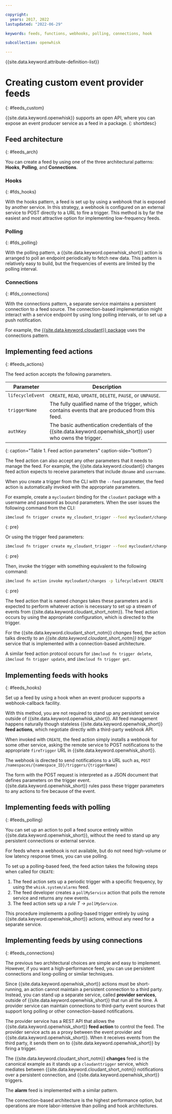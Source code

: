```yaml
---

copyright:
  years: 2017, 2022
lastupdated: "2022-06-29"

keywords: feeds, functions, webhooks, polling, connections, hook

subcollection: openwhisk

---
```


{{site.data.keyword.attribute-definition-list}}


# Creating custom event provider feeds
{: #feeds_custom}

{{site.data.keyword.openwhisk}} supports an open API, where you can expose an event producer service as a feed in a package.
{: shortdesc}

## Feed architecture
{: #feeds_arch}

You can create a feed by using one of the three architectural patterns: **Hooks**, **Polling**, and **Connections**.

### Hooks
{: #fds_hooks}

With the hooks pattern, a feed is set up by using a webhook that is exposed by another service. In this strategy, a webhook is configured on an external service to POST directly to a URL to fire a trigger. This method is by far the easiest and most attractive option for implementing low-frequency feeds.

### Polling
{: #fds_polling}

With the polling pattern, a {{site.data.keyword.openwhisk_short}} action is arranged to poll an endpoint periodically to fetch new data. This pattern is relatively easy to build, but the frequencies of events are limited by the polling interval.

### Connections
{: #fds_connections}

With the connections pattern, a separate service maintains a persistent connection to a feed source. The connection-based implementation might interact with a service endpoint by using long polling intervals, or to set up a push notification.

For example, the [{{site.data.keyword.cloudant}} package](/docs/openwhisk?topic=openwhisk-pkg_cloudant) uses the connections pattern.

## Implementing feed actions
{: #feeds_actions}

The feed action accepts the following parameters.

| Parameter | Description |
| --- | --- |
| `lifecycleEvent` | `CREATE`, `READ`, `UPDATE`, `DELETE`, `PAUSE`, or `UNPAUSE`. |
| `triggerName` | The fully qualified name of the trigger, which contains events that are produced from this feed. |
| `authKey` | The basic authentication credentials of the {{site.data.keyword.openwhisk_short}} user who owns the trigger. |
{: caption="Table 1. Feed action parameters" caption-side="bottom"}

The feed action can also accept any other parameters that it needs to manage the feed. For example, the {{site.data.keyword.cloudant}} changes feed action expects to receive parameters that include `dbname` and `username`.

When you create a trigger from the CLI with the `--feed` parameter, the feed action is automatically invoked with the appropriate parameters.

For example, create a `mycloudant` binding for the `cloudant` package with a username and password as bound parameters. When the user issues the following command from the CLI:

```sh
ibmcloud fn trigger create my_cloudant_trigger --feed mycloudant/changes -p dbName myTable
```
{: pre}

Or using the trigger feed parameters:

```sh
ibmcloud fn trigger create my_cloudant_trigger --feed mycloudant/changes --feed-param dbName myTable
```
{: pre}

Then, invoke the trigger with something equivalent to the following command:

```sh
ibmcloud fn action invoke mycloudant/changes -p lifecycleEvent CREATE -p triggerName T -p authKey <userAuthKey> -p password <password value from mycloudant binding> -p username <username value from mycloudant binding> -p dbName mytype
```
{: pre}

The feed action that is named *changes* takes these parameters and is expected to perform whatever action is necessary to set up a stream of events from {{site.data.keyword.cloudant_short_notm}}. The feed action occurs by using the appropriate configuration, which is directed to the trigger.

For the {{site.data.keyword.cloudant_short_notm}} *changes* feed, the action talks directly to an *{{site.data.keyword.cloudant_short_notm}} trigger* service that is implemented with a connection-based architecture.

A similar feed action protocol occurs for `ibmcloud fn trigger delete`, `ibmcloud fn trigger update`, and `ibmcloud fn trigger get`.

## Implementing feeds with hooks
{: #feeds_hooks}

Set up a feed by using a hook when an event producer supports a webhook-callback facility.

With this method, you are not required to stand up any persistent service outside of {{site.data.keyword.openwhisk_short}}. All feed management happens naturally though stateless {{site.data.keyword.openwhisk_short}} **feed actions**, which negotiate directly with a third-party webhook API.

When invoked with `CREATE`, the feed action simply installs a webhook for some other service, asking the remote service to POST notifications to the appropriate `fireTrigger` URL in {{site.data.keyword.openwhisk_short}}.

The webhook is directed to send notifications to a URL such as, `POST /namespaces/{namespace_ID}/triggers/{triggerName}`

The form with the POST request is interpreted as a JSON document that defines parameters on the trigger event. {{site.data.keyword.openwhisk_short}} rules pass these trigger parameters to any actions to fire because of the event.

## Implementing feeds with polling
{: #feeds_polling}

You can set up an action to poll a feed source entirely within {{site.data.keyword.openwhisk_short}}, without the need to stand up any persistent connections or external service.

For feeds where a webhook is not available, but do not need high-volume or low latency response times, you can use polling.

To set up a polling-based feed, the feed action takes the following steps when called for `CREATE`:

1. The feed action sets up a periodic trigger with a specific frequency, by using the `whisk.system/alarms` feed.
2. The feed developer creates a `pollMyService` action that polls the remote service and returns any new events.
3. The feed action sets up a *rule* *T -> `pollMyService`*.

This procedure implements a polling-based trigger entirely by using {{site.data.keyword.openwhisk_short}} actions, without any need for a separate service.

## Implementing feeds by using connections
{: #feeds_connections}

The previous two architectural choices are simple and easy to implement. However, if you want a high-performance feed, you can use persistent connections and long-polling or similar techniques.

Since {{site.data.keyword.openwhisk_short}} actions must be short-running, an action cannot maintain a persistent connection to a third party. Instead, you can stand up a separate service, called **provider services**, outside of {{site.data.keyword.openwhisk_short}} that run all the time. A provider service can maintain connections to third-party event sources that support long polling or other connection-based notifications.

The provider service has a REST API that allows the {{site.data.keyword.openwhisk_short}} **feed action** to control the feed. The provider service acts as a proxy between the event provider and {{site.data.keyword.openwhisk_short}}. When it receives events from the third party, it sends them on to {{site.data.keyword.openwhisk_short}} by firing a trigger.

The {{site.data.keyword.cloudant_short_notm}} **changes** feed is the canonical example as it stands up a `cloudanttrigger` service, which mediates between {{site.data.keyword.cloudant_short_notm}} notifications over a persistent connection, and {{site.data.keyword.openwhisk_short}} triggers.

The **alarm** feed is implemented with a similar pattern.

The connection-based architecture is the highest performance option, but operations are more labor-intensive than polling and hook architectures.


